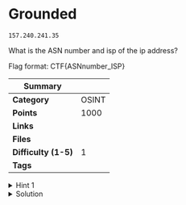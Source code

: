 # Grounded

```copy
157.240.241.35
```

What is the ASN number and isp of the ip address?

Flag format: CTF{ASNnumber_ISP}

| Summary              |       |
| -------------------- | ----- |
| **Category**         | OSINT |
| **Points**           | 1000  |
| **Links**            |       |
| **Files**            |       |
| **Difficulty (1-5)** | 1     |
| **Tags**             |       |

<details>
  <summary>Hint 1</summary>

Use tools like infobyip or whatsmyisp.

</details>

<details>
<summary>Solution</summary>
  
### Follow the process below.
    
Look up the ISP ASN Number in InfoByIp.com and its 32934.

Again, search for the ISP in whatismyisp.com, you'll get Facebook.

<details>
<summary>Disclose answer ?</summary>

```copy
CTF{32934_FACEBOOK}
```

</details>

</details>

